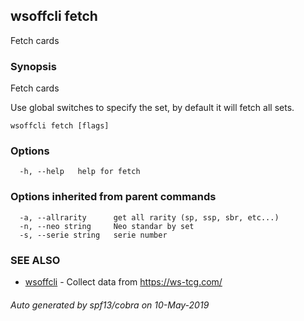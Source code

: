 ## wsoffcli fetch

Fetch cards

### Synopsis

Fetch cards

Use global switches to specify the set, by default it will fetch all sets.

```
wsoffcli fetch [flags]
```

### Options

```
  -h, --help   help for fetch
```

### Options inherited from parent commands

```
  -a, --allrarity      get all rarity (sp, ssp, sbr, etc...)
  -n, --neo string     Neo standar by set
  -s, --serie string   serie number
```

### SEE ALSO

* [wsoffcli](../README.md)	 - Collect data from https://ws-tcg.com/

###### Auto generated by spf13/cobra on 10-May-2019
